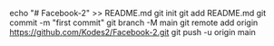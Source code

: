 echo "# Facebook-2" >> README.md
git init
git add README.md
git commit -m "first commit"
git branch -M main
git remote add origin https://github.com/Kodes2/Facebook-2.git
git push -u origin main
